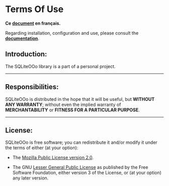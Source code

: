 
# Terms Of Use

**Ce [document][1] en français.**

Regarding installation, configuration and use,
please consult the **[documentation][2]**.

## Introduction:

The SQLiteOOo library is a part of a personal project.

___
## Responsibilities:

SQLiteOOo is distributed in the hope that it will be useful,
but **WITHOUT ANY WARRANTY**; without even the implied warranty of
**MERCHANTABILITY** or **FITNESS FOR A PARTICULAR PURPOSE**.

___
## License:

SQLiteOOo is free software; you can redistribute it and/or
modify it under the terms of either (at your option):

- The [Mozilla Public License version 2.0][3].

- The GNU [Lesser General Public License][4] as published by the Free Software
Foundation, either version 3 of the License, or (at your option) any later version.

[1]: <https://prrvchr.github.io/SQLiteOOo/source/SQLiteOOo/registration/TermsOfUse_fr>
[2]: <https://prrvchr.github.io/SQLiteOOo/>
[3]: <http://mozilla.org/MPL/2.0/>
[4]: <http://www.gnu.org/licenses/lgpl-3.0.html>
